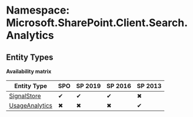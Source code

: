# Namespace: Microsoft.SharePoint.Client.Search.Analytics

## Entity Types

**Availability matrix**

Entity Type | SPO | SP 2019 | SP 2016 | SP 2013
----------|-----|---------|---------|--------
[SignalStore](./EntityTypes/SignalStore.md) | ✔ | ✔ | ✔ | ✖
[UsageAnalytics](./EntityTypes/UsageAnalytics.md) | ✖ | ✖ | ✖ | ✔
